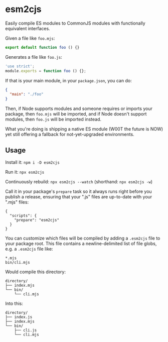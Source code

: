 # esm2cjs

Easily compile ES modules to CommonJS modules with functionally equivalent
interfaces.

Given a file like `foo.mjs`:

```js
export default function foo () {}
```

Generates a file like `foo.js`:

```js
'use strict';
module.exports = function foo () {};
```

If that is your main module, in your `package.json`, you can do:

```json
{
  "main": "./foo"
}
```

Then, if Node supports modules and someone requires or imports your package,
then `foo.mjs` will be imported, and if Node doesn't support modules, then
`foo.js` will be imported instead.

What you're doing is shipping a native ES module (W00T the future is NOW) yet
still offering a fallback for not-yet-upgraded environments.

## Usage

Install it: `npm i -D esm2cjs`

Run it: `npx esm2cjs`

Continuously rebuild: `npx esm2cjs --watch` (shorthand: `npx esm2cjs -w`)

Call it in your package's `prepare` task so it always runs right before you
publish a release, ensuring that your ".js" files are up-to-date with your
".mjs" files:

```
{
  "scripts": {
    "prepare": "esm2cjs"
  }
}
```

You can customize which files will be compiled by adding a `.esm2cjs` file to
your package root.  This file contains a newline-delimited list of file globs,
e.g. a `.esm2cjs` file like:

```
*.mjs
bin/cli.mjs
```

Would compile this directory:

```
directory/
├── index.mjs
└── bin/
    └── cli.mjs
```

Into this:

```
directory/
├── index.js
├── index.mjs
└── bin/
    ├── cli.js
    └── cli.mjs
```
